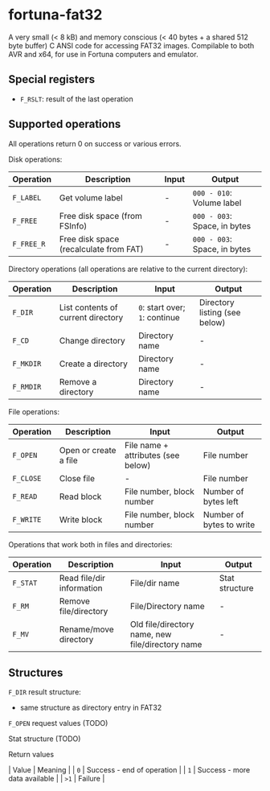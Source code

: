 # fortuna-fat32
A very small (&lt; 8 kB) and memory conscious (&lt; 40 bytes + a shared 512 byte buffer) C ANSI code for accessing FAT32 images. Compilable to both AVR and x64, for use in Fortuna computers and emulator.

## Special registers

* `F_RSLT`: result of the last operation

## Supported operations

All operations return 0 on success or various errors.

Disk operations:

| Operation | Description | Input | Output |
|-----------|-------------|-------|--------|
| `F_LABEL` | Get volume label | - | `000 - 010`: Volume label |
| `F_FREE`  | Free disk space (from FSInfo) | - | `000 - 003`: Space, in bytes |
| `F_FREE_R`  | Free disk space (recalculate from FAT) | - | `000 - 003`: Space, in bytes |

Directory operations (all operations are relative to the current directory):

| Operation | Description | Input | Output |
|-----------|-------------|-------|--------|
| `F_DIR`   | List contents of current directory | `0`: start over; `1`: continue | Directory listing (see below)
| `F_CD`    | Change directory | Directory name | - |
| `F_MKDIR` | Create a directory | Directory name | - |
| `F_RMDIR` | Remove a directory | Directory name | - |

File operations:

| Operation | Description | Input | Output |
|-----------|-------------|-------|--------|
| `F_OPEN` | Open or create a file | File name + attributes (see below) | File number |
| `F_CLOSE` | Close file | - | File number |
| `F_READ` | Read block | File number, block number | Number of bytes left |
| `F_WRITE` | Write block | File number, block number | Number of bytes to write |

Operations that work both in files and directories:

| Operation | Description | Input | Output |
|-----------|-------------|-------|--------|
| `F_STAT` | Read file/dir information | File/dir name | Stat structure |
| `F_RM` | Remove file/directory | File/Directory name | - |
| `F_MV` | Rename/move directory | Old file/directory name, new file/directory name | - |

## Structures

`F_DIR` result structure:

* same structure as directory entry in FAT32

`F_OPEN` request values (TODO)

Stat structure (TODO)

Return values

| Value | Meaning |
| `0`   | Success - end of operation |
| `1`   | Success - more data available |
| `>1`  | Failure |
